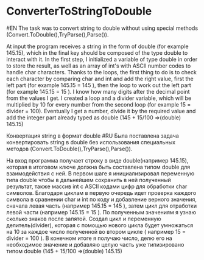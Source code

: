# ConverterToStringToDouble
#EN
The task was to convert string to double without using special methods (Convert.ToDouble(),TryParse(),Parse()). 

At input the program receives a string in the form of double (for example 145.15), which in the final key should be composed of the type double to interact with it. In the first step, I initialized a variable of type double in order to store the result, as well as an array of int's with ASCII number codes to handle char characters. Thanks to the loops, the first thing to do is to check each character by comparing char and int and add the right value, first the left part (for example 145.15 = 145 ), then the loop to work out the left part (for example 145.15 = 15 ). I know how many digits after the decimal point from the values I get. I created a loop and a divider variable, which will be multiplied by 10 for every number from the second loop (for example 15 = divider = 100). Eventually I get a number, divide it by the required value and add the integer part already typed as double (145 + 15/100 =>(double) 145.15)


Конвертация string в формат double
#RU
Была поставлена задача конвертировать string в double без использования специальных методов (Convert.ToDouble(),TryParse(),Parse()). 

На вход программа получает строку в виде double(например 145.15), которая в итоговом ключе должна быть составлена типом double для взаимодействия с ней. В
первом шаге я инициализировал переменную типа double чтобы в дальнейшем сохранить в ней полученный результат, также массив int с ASCII кодами цифр для 
обработки char символов. Благодаря циклам в первую очередь идет проверка каждого символа в сравнении char и int по коду и добавление верного значения, сначала 
левая часть (например 145.15 = 145 ), затем цикл для отработки левой части (например 145.15 = 15 ). По полученным значениям я узнаю сколько знаков после 
запятой. Создал цикл и переменную делитель(divider), которая с помощью нового цикла будет умножаться на 10 за каждое число полученной во втором цикле ( 
например 15 = divider = 100 ). В конечном итоге я получаю число, делю его на необходимое значение и добавляю целую часть уже типизировано типом double (145 + 
15/100 =>(double) 145.15)
